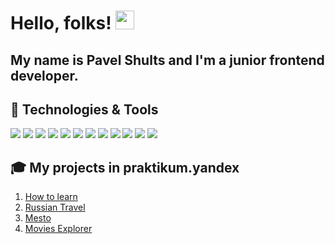 # Hello, folks! <img src="https://raw.githubusercontent.com/MartinHeinz/MartinHeinz/master/wave.gif" width="30px">

## My name is Pavel Shults and I'm a junior frontend developer.

## 🔧 Technologies & Tools
![](https://img.shields.io/badge/OS-Linux-informational?style=flat&logo=linux&logoColor=white&color=7a9ad2)
![](https://img.shields.io/badge/Shell-Bash-informational?style=flat&logo=gnu-bash&logoColor=white&color=7a9ad2)
![](https://img.shields.io/badge/code-HTML-7a9ad2)
![](https://img.shields.io/badge/code-CSS-7a9ad2)
![](https://img.shields.io/badge/Code-JavaScript-informational?style=flat&logo=javascript&logoColor=white&color=7a9ad2)
![](https://img.shields.io/badge/code-React-7a9ad2)
![](https://img.shields.io/badge/code-Node.js-7a9ad2)
![](https://img.shields.io/badge/code-Webpack-7a9ad2)
![](https://img.shields.io/badge/code-Nginx-7a9ad2)
![](https://img.shields.io/badge/code-MongoDB-7a9ad2)
![](https://img.shields.io/badge/code-Figma-7a9ad2)
![](https://gpvc.arturio.dev/shulzpavel)

## :mortar_board: My projects in praktikum.yandex

1.  [How to learn](https://shulzpavel.github.io/how-to-learn/)
2.  [Russian Travel](https://shulzpavel.github.io/russian-travel/)
3.  [Mesto](https://shulzpavel.github.io/mesto/index.html)
4.  [Movies Explorer](https://github.com/bmstustudent/movies-explorer-frontend)
